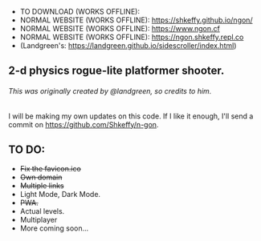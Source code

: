 - TO DOWNLOAD (WORKS OFFLINE): 
- NORMAL WEBSITE (WORKS OFFLINE): https://shkeffy.github.io/ngon/
- NORMAL WEBSITE (WORKS OFFLINE): https://www.ngon.cf
- NORMAL WEBSITE (WORKS OFFLINE): https://ngon.shkeffy.repl.co
- (Landgreen's: https://landgreen.github.io/sidescroller/index.html)

## 2-d physics rogue-lite platformer shooter.
###### *This was originally created by @landgreen, so credits to him.*
I will be making my own updates on this code. If I like it enough, I'll send a commit on https://github.com/Shkeffy/n-gon.

## TO DO:
- ~~Fix the favicon.ico~~
- ~~Own domain~~
- ~~Multiple links~~
- Light Mode, Dark Mode.
- ~~PWA.~~
- Actual levels.
- Multiplayer
- More coming soon...
